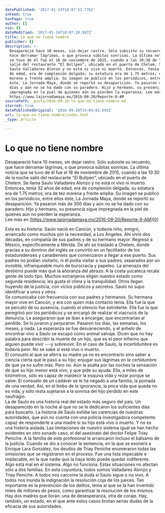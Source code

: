 ```yaml
---
datePublished: '2017-01-24T18:07:52.776Z'
inFeed: true
hasPage: true
author: []
via: {}
dateModified: '2017-01-24T18:07:20.997Z'
title: Lo que no tiene nombre
publisher: {}
description: >-
  Desapareció hace 10 meses, sin dejar rastro. Sólo subsiste su recuerdo, que
  hace derramar lágrimas, o que provoca súbitas sonrisas. La última noticia que
  se tuvo de él fue el 18 de noviembre de 2015, cuando a las 10:30 de la noche
  salió del restaurante “El Bullpen”, ubicado en el puerto de Chelem. Se llama
  Saulo Valladares Alonzo y no está ni vivo ni muerto. Entonces, tenía 32 años
  de edad, era de complexión delgada; su estatura era de 1.75 metros; era de tez
  morena y frente amplia. Su imagen se publicó en los periódicos, entre ellos
  éste, La Jornada Maya, donde se reportó su desaparición. Ya pasaron más de 300
  días y aún no se ha dado con su paradero. Hijo y hermano, su presencia sigue
  impregnada en la piel de quienes aún no pierden la esperanza. Lee más en
  https://www.lajornadamaya.mx/2016-09-20/Reporte-8-AM
sourcePath: _posts/2016-09-20-lo-que-no-tiene-nombre.md
starred: true
datePublishedOriginal: '2016-09-20T14:04:02.693Z'
url: lo-que-no-tiene-nombre/index.html
_type: Article

---
```

# Lo que no tiene nombre

Desapareció hace 10 meses, sin dejar rastro. Sólo subsiste su recuerdo, que hace derramar lágrimas, o que provoca súbitas sonrisas. La última noticia que se tuvo de él fue el 18 de noviembre de 2015, cuando a las 10:30 de la noche salió del restaurante "El Bullpen", ubicado en el puerto de Chelem. Se llama Saulo Valladares Alonzo y no está ni vivo ni muerto. Entonces, tenía 32 años de edad, era de complexión delgada; su estatura era de 1.75 metros; era de tez morena y frente amplia. Su imagen se publicó en los periódicos, entre ellos éste, La Jornada Maya, donde se reportó su desaparición. Ya pasaron más de 300 días y aún no se ha dado con su paradero. Hijo y hermano, su presencia sigue impregnada en la piel de quienes aún no pierden la esperanza.   
Lee más en [https://www.lajornadamaya.mx/2016-09-20/Reporte-8-AM][0]

Esta es su historia: Saulo nació en Cancún, y todavía niño, emigró, arrancado como muchos por la necesidad, a Los Ángeles. Ahí vivió dos décadas, en compañía de sus padres y de su hermano mayor. Regresó a México, específicamente a Mérida. De ahí se trasladó a Chelem, donde gracias a su dominio del inglés se convirtió en un facilitador de los estadunidenses y canadienses que comenzaron a llegar a ese puerto. Sus padres no podían visitarlo, ni él podía visitar a sus padres; separados por un invisible, infranqueable muro de burocracia y papeleo. La amenaza del destierro puede más que la añoranza del abrazo. A la costa yucateca recala gente de todo tipo. Muchos extranjeros eligen nuestro estado como segunda residencia; les gusta el clima y la tranquilidad. Otros llegan huyendo de la justicia, con vicios públicos y secretos. Saulo no supo identificar a unos y otros.  
Se comunicaba con frecuencia con sus padres y hermanos. Su hermana mayor vive en Cancún, y era con quien más contacto tenía. Ella fue la que se percató de su ausencia, cuando el silencio fue estridente. Ella fue la que peregrinó por los periódicos y se encargó de realizar el viacrucis de la denuncia. Le aseguraron que se iban a encargar, que encontrarían al perdido. Se lo juraron y perjuraron. Pasaron los días, las semanas, los meses, y nada. La esperanza se fue desvaneciendo, y el anhelo de encontrar vivo a Saulo se escapó como animal salvaje. Dicen que no hay palabra para describir la muerte de un hijo, que es el peor infierno que alguien puede vivir ---y sobrevivir. En el caso de Saulo, la incertidumbre es todavía peor. No se sabe si está vivo o muerto.  
El consuelo al que se aferra su madre ya no es encontrarlo sino saber a ciencia cierta qué le pasó a su hijo; enjugar sus lágrimas en la certidumbre de que ya no sufre más. Pero no. Aún la asalta por las noches la sensación de que su hijo menor está vivo, y que pide su ayuda. Ella, a miles de kilómetros, sólo es capaz de maldecir la esquiva vida y rezar porque se salve. El consuelo de un cadáver se le ha negado a una familia, la pomada de una verdad. Así, en el limbo de la ignorancia, la poca vida que queda no es vida, y sólo resta sujetarse a la sonrisa del hijo perdido en este naufragio.  
La de Saulo es una historia real del estado más seguro del país. Un desaparecido en la noche al que no se le dedicaron los suficientes días para buscarlo. La historia de Saulo exhibe las carencias de nuestras autoridades, que aún no cuenta con una policía investigadora competente capaz de responderle a una madre si su hijo está vivo o muerto. Y no es una historia aislada. Las limitaciones de nuestro sistema igual se han hecho evidentes en otro sonado caso, el del asesinato del doctor Felipe Triay Peniche. A la familia de este profesional le arrancaron incluso el bálsamo de la justicia. Cuando se dio a conocer la sentencia, en la que se exoneró a Enrique Lara González, los deudos de Triay Peniche enumeraron todas las omisiones que se registraron en el proceso. Fue una lista impecable e implacable, en la que nadie que la haya leído puede quedar indiferente.  
Algo está mal en el sistema. Algo no funciona. Estas situaciones no afectan sólo a dos familias. En esta coyuntura, todos somos Valladares Alonzo y Triay Peniche. A todos nos carcome la duda si Saulo sigue o no vivo. A todos nos inunda la indignación la resolución coja de los jueces. Tan importante es la prevención de los delitos, tema al que se la han invertido miles de millones de pesos, como garantizar la resolución de los mismos. Hay dos madres que lloran: una de desesperanza, otra de coraje. Hay, también, un estado, en el que ante estos casos brotan serias dudas de la eficacia de sus autoridades.

[0]: https://www.lajornadamaya.mx/2016-09-20/Reporte-8-AM
